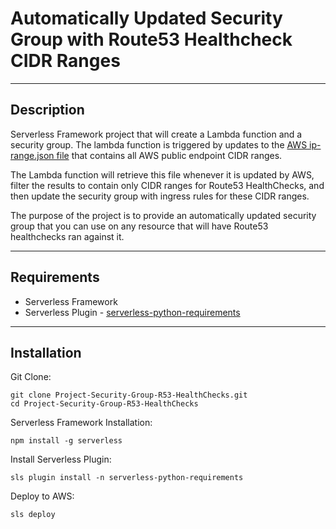 # Automatically Updated Security Group with Route53 Healthcheck CIDR Ranges

---

## Description

Serverless Framework project that will create a Lambda function and a security group. The lambda function is triggered by updates to the [AWS ip-range.json file](https://docs.aws.amazon.com/general/latest/gr/aws-ip-ranges.html) that contains all AWS public endpoint CIDR ranges.

The Lambda function will retrieve this file whenever it is updated by AWS, filter the results to contain only CIDR ranges for Route53 HealthChecks, and then update the security group with ingress rules for these CIDR ranges.  

The purpose of the project is to provide an automatically updated security group that you can use on any resource that will have Route53 healthchecks ran against it.  



---

## Requirements

- Serverless Framework
- Serverless Plugin - [serverless-python-requirements](https://www.npmjs.com/package/serverless-python-requirements)

---

## Installation

Git Clone: 

```
git clone Project-Security-Group-R53-HealthChecks.git
cd Project-Security-Group-R53-HealthChecks
```

Serverless Framework Installation:

```
npm install -g serverless
```

Install Serverless Plugin:

```
sls plugin install -n serverless-python-requirements
```

Deploy to AWS:

```
sls deploy
```
